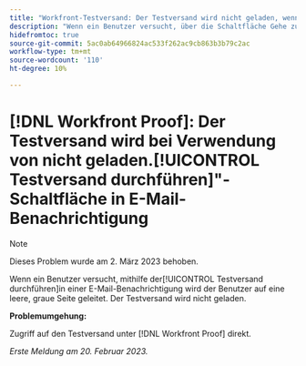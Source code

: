```yaml
---
title: "Workfront-Testversand: Der Testversand wird nicht geladen, wenn in der E-Mail-Benachrichtigung die Schaltfläche Gehe zu Testversand verwendet wird."
description: "Wenn ein Benutzer versucht, über die Schaltfläche Gehe zu Testversand in einer E-Mail-Benachrichtigung zu einem Testversand zu gelangen, wird er zu einer leeren, grauen Seite geleitet. Der Testversand wird nicht geladen."
hidefromtoc: true
source-git-commit: 5ac0ab64966824ac533f262ac9cb863b3b79c2ac
workflow-type: tm+mt
source-wordcount: '110'
ht-degree: 10%

---
```



# [!DNL Workfront Proof]: Der Testversand wird bei Verwendung von nicht geladen.[!UICONTROL Testversand durchführen]&quot;-Schaltfläche in E-Mail-Benachrichtigung

>[!NOTE]
>
>Dieses Problem wurde am 2. März 2023 behoben.

Wenn ein Benutzer versucht, mithilfe der[!UICONTROL Testversand durchführen]in einer E-Mail-Benachrichtigung wird der Benutzer auf eine leere, graue Seite geleitet. Der Testversand wird nicht geladen.

**Problemumgehung:**

Zugriff auf den Testversand unter [!DNL Workfront Proof] direkt.

_Erste Meldung am 20. Februar 2023._

